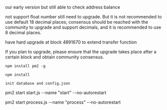 our early version but still able to check address balance

not support float number still need to upgrade.
But it is not recommended to use default 18 decimal places; consensus should be reached with the community to upgrade and support decimals, and it is recommended to use 8 decimal places.

have hard upgrade at block 4891670 to extend transfer function

If you plan to upgrade, please ensure that the upgrade takes place after a certain block and obtain community consensus.



`
  npm install pm2 -g
`

`
  npm install
`

`init database and config.json`


pm2 start start.js --name "start" --no-autorestart

pm2 start process.js --name "process" --no-autorestart


